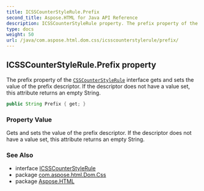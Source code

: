 ```yaml
---
title: ICSSCounterStyleRule.Prefix
second_title: Aspose.HTML for Java API Reference
description: ICSSCounterStyleRule property. The prefix property of the CSSCounterStyleRule interface gets and sets the value of the prefix descriptor. If the descriptor does not have a value set this attribute returns an empty String
type: docs
weight: 50
url: /java/com.aspose.html.dom.css/icsscounterstylerule/prefix/
---
```

## ICSSCounterStyleRule.Prefix property

The prefix property of the [`CSSCounterStyleRule`](../) interface gets and sets the value of the prefix descriptor. If the descriptor does not have a value set, this attribute returns an empty String.

```java
public String Prefix { get; }
```

### Property Value

Gets and sets the value of the prefix descriptor. If the descriptor does not have a value set, this attribute returns an empty String.

### See Also

* interface [ICSSCounterStyleRule](../)
* package [com.aspose.html.Dom.Css](../../icsscounterstylerule/)
* package [Aspose.HTML](../../../)
